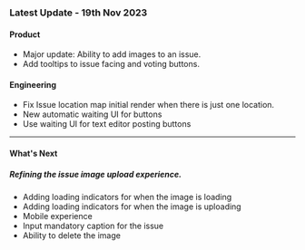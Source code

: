 ### Latest Update - 19th Nov 2023

#### Product

- Major update: Ability to add images to an issue.
- Add tooltips to issue facing and voting buttons.

#### Engineering

- Fix Issue location map initial render when there is just one location.
- New automatic waiting UI for buttons
- Use waiting UI for text editor posting buttons

---

#### What's Next

##### Refining the issue image upload experience.

- Adding loading indicators for when the image is loading
- Adding loading indicators for when the image is uploading
- Mobile experience
- Input mandatory caption for the issue
- Ability to delete the image